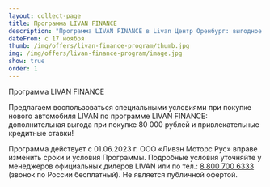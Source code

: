 ```yaml
---
layout: collect-page
title: Программа LIVAN FINANCE
description: "Программа LIVAN FINANCE в Livan Центр Оренбург: выгодное финансирование при покупке автомобилей Ливэн. Подробнее о льготных условиях кредитования и лизинга."
dateFrom: с 17 ноября
thumb: /img/offers/livan-finance-program/thumb.jpg
img: /img/offers/livan-finance-program/image.jpg
show: true
order: 1
---
```


Программа LIVAN FINANCE

Предлагаем воспользоваться специальными условиями при покупке нового автомобиля LIVAN по программе LIVAN  FINANCE: дополнительная выгода при покупке 80 000 рублей и привлекательные кредитные ставки!

Программа действует с 01.06.2023 г. ООО «Ливэн Моторс Рус» вправе изменить сроки и условия Программы. Подробные условия уточняйте у менеджеров официальных дилеров LIVAN или по тел.: [8 800 700 6333](tel:+78007006333) (звонок по России бесплатный). Не является публичной офертой.